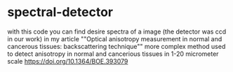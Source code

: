 # spectral-detector
with this code you can find desire spectra of a image (the detector was ccd in our work)
in  my article ""Optical anisotropy measurement in normal and cancerous tissues: backscattering technique"" more complex method used to detect anisotropy in normal and cancerious tissues in 1-20 micrometer scale https://doi.org/10.1364/BOE.393079
